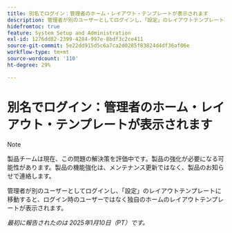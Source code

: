 ```yaml
---
title: 別名でログイン：管理者のホーム・レイアウト・テンプレートが表示されます
description: 管理者が別のユーザーとしてログインし、「設定」のレイアウトテンプレートに移動すると、ログイン時のユーザーではなく独自のホームのレイアウトテンプレートが表示されます。
hidefromtoc: true
feature: System Setup and Administration
exl-id: 1276dd02-2399-4284-997e-8bdf3c2ce411
source-git-commit: 5e22dd915d5c6a7ca2d0285f83824d4df36af06e
workflow-type: tm+mt
source-wordcount: '110'
ht-degree: 29%

---
```


# 別名でログイン：管理者のホーム・レイアウト・テンプレートが表示されます

>[!NOTE]
>
>製品チームは現在、この問題の解決策を評価中です。製品の強化が必要になる可能性があります。製品の機能強化は、メンテナンス更新ではなく、製品のお知らせで連絡します。

管理者が別のユーザーとしてログインし、「設定」のレイアウトテンプレートに移動すると、ログイン時のユーザーではなく独自のホームのレイアウトテンプレートが表示されます。

_最初に報告されたのは 2025年1月10日（PT）です。_
